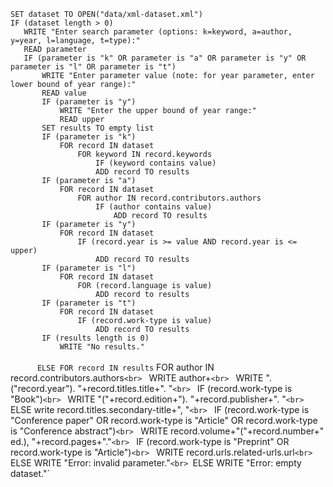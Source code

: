 `SET dataset TO OPEN("data/xml-dataset.xml")`<br>
`IF (dataset length > 0)`<br>
`   WRITE "Enter search parameter (options: k=keyword, a=author, y=year, l=language, t=type):"`<br>
`   READ parameter`<br>
`   IF (parameter is "k" OR parameter is "a" OR parameter is "y" OR  parameter is "l" OR parameter is "t")`<br>
`       WRITE "Enter parameter value (note: for year parameter, enter lower bound of year range):"`<br>
`       READ value`<br>
`       IF (parameter is "y")`<br>
`           WRITE "Enter the upper bound of year range:"`<br>
`           READ upper`<br>
`       SET results TO empty list`<br>
`       IF (parameter is "k")`<br>
`           FOR record IN dataset`<br>
`               FOR keyword IN record.keywords`<br>
`           	    IF (keyword contains value)`<br>
`               	ADD record TO results`<br>
`       IF (parameter is "a")`<br>
`           FOR record IN dataset`<br>
`               FOR author IN record.contributors.authors`<br>
`                   IF (author contains value)`<br>
`               	    ADD record TO results`<br>
`       IF (parameter is "y")`<br>
`           FOR record IN dataset`<br>
`               IF (record.year is >= value AND record.year is <= upper)`<br>
`                   ADD record TO results`<br>
`       IF (parameter is "l")`<br>
`           FOR record IN dataset`<br>
`               FOR (record.language is value)`<br>
`                   ADD record to results`<br>
`       IF (parameter is "t")`<br>
`           FOR record IN dataset`<br>
`         	    IF (record.work-type is value)`<br>
`             	    ADD record TO results`<br>
`       IF (results length is 0)`<br>
`           WRITE "No results."`<br>          
`       ELSE FOR record IN results
`           FOR author IN record.contributors.authors`<br>
`                WRITE author+`<br>
`           WRITE ". ("record.year"). "+record.titles.title+". "`<br>
`           IF (record.work-type is "Book")`<br>
`                WRITE "("+record.edition+"). "+record.publisher+". "`<br>
`           ELSE write record.titles.secondary-title+", "`<br>
`           IF (record.work-type is "Conference paper" OR record.work-type is "Article" OR record.work-type is "Conference abstract")`<br>
`               WRITE record.volume+"("+record.number+" ed.), "+record.pages+"."`<br>
`           IF (record.work-type is "Preprint" OR record.work-type is "Article")`<br>
`               WRITE record.urls.related-urls.url`<br>          
`   ELSE WRITE "Error: invalid parameter."`<br>
`ELSE WRITE "Error: empty dataset."`